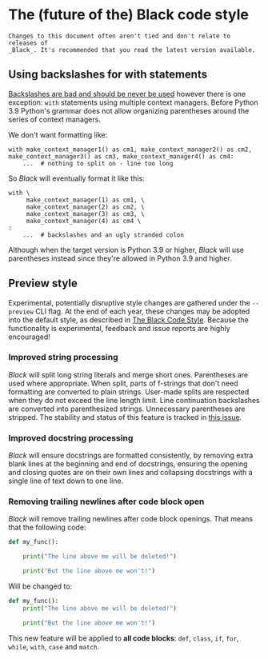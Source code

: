 # The (future of the) Black code style

```{warning}
Changes to this document often aren't tied and don't relate to releases of
_Black_. It's recommended that you read the latest version available.
```

## Using backslashes for with statements

[Backslashes are bad and should be never be used](labels/why-no-backslashes) however
there is one exception: `with` statements using multiple context managers. Before Python
3.9 Python's grammar does not allow organizing parentheses around the series of context
managers.

We don't want formatting like:

```py3
with make_context_manager1() as cm1, make_context_manager2() as cm2, make_context_manager3() as cm3, make_context_manager4() as cm4:
    ...  # nothing to split on - line too long
```

So _Black_ will eventually format it like this:

```py3
with \
     make_context_manager(1) as cm1, \
     make_context_manager(2) as cm2, \
     make_context_manager(3) as cm3, \
     make_context_manager(4) as cm4 \
:
    ...  # backslashes and an ugly stranded colon
```

Although when the target version is Python 3.9 or higher, _Black_ will use parentheses
instead since they're allowed in Python 3.9 and higher.

## Preview style

Experimental, potentially disruptive style changes are gathered under the `--preview`
CLI flag. At the end of each year, these changes may be adopted into the default style,
as described in [The Black Code Style](./index.rst). Because the functionality is
experimental, feedback and issue reports are highly encouraged!

### Improved string processing

_Black_ will split long string literals and merge short ones. Parentheses are used where
appropriate. When split, parts of f-strings that don't need formatting are converted to
plain strings. User-made splits are respected when they do not exceed the line length
limit. Line continuation backslashes are converted into parenthesized strings.
Unnecessary parentheses are stripped. The stability and status of this feature is
tracked in [this issue](https://github.com/psf/black/issues/2188).

### Improved docstring processing

_Black_ will ensure docstrings are formatted consistently, by removing extra blank lines
at the beginning and end of docstrings, ensuring the opening and closing quotes are on
their own lines and collapsing docstrings with a single line of text down to one line.

### Removing trailing newlines after code block open

_Black_ will remove trailing newlines after code block openings. That means that the
following code:

```python
def my_func():

    print("The line above me will be deleted!")

    print("But the line above me won't!")
```

Will be changed to:

```python
def my_func():
    print("The line above me will be deleted!")

    print("But the line above me won't!")
```

This new feature will be applied to **all code blocks**: `def`, `class`, `if`, `for`,
`while`, `with`, `case` and `match`.
